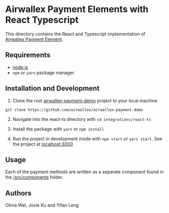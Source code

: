 # Airwallex Payment Elements with React Typescript

This directory contains the React and Typescript implementation of [Airwallex Payment Element](https://www.npmjs.com/package/airwallex-payment-elements).

## Requirements

- [node.js](https://nodejs.org/en/)
- `npm` or `yarn` package manager

## Installation and Development

1. Clone the root [airwallex-payment-demo](https://github.com/airwallex/airwallex-payment-demo) project to your local machine

`git clone https://github.com/airwallex/airwallex-payment-demo`

2. Navigate into the react-ts directory with `cd integrations/react-ts`

3. Install the package with `yarn` or `npm install`

4. Run the project in development mode with `npm start` or `yarn start`. See the project at [localhost:3000](http://localhost:3000)

## Usage

Each of the payment methods are written as a separate component found in the [/src/components](/integrations/react-ts/src/components) folder.

## Authors

Olivia Wei, Josie Ku and Yifan Leng
